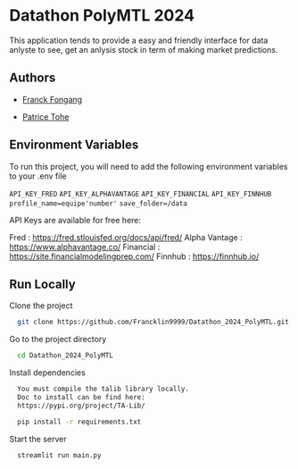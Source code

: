 
# Datathon PolyMTL 2024 

This application tends to provide a easy and friendly interface for data anlyste to see, get an anlysis stock in term of making market predictions.


## Authors

- [Franck Fongang](https://github.com/Francklin9999)

- [Patrice Tohe](https://github.com/patricetohe)


## Environment Variables

To run this project, you will need to add the following environment variables to your .env file

`API_KEY_FRED`
`API_KEY_ALPHAVANTAGE`
`API_KEY_FINANCIAL`
`API_KEY_FINNHUB`
`profile_name=equipe'number'`
`save_folder=/data`

API Keys are available for free here:

Fred :  https://fred.stlouisfed.org/docs/api/fred/
Alpha Vantage : https://www.alphavantage.co/
Financial : https://site.financialmodelingprep.com/
Finnhub : https://finnhub.io/
## Run Locally

Clone the project

```bash
  git clone https://github.com/Francklin9999/Datathon_2024_PolyMTL.git
```

Go to the project directory

```bash
  cd Datathon_2024_PolyMTL
```

Install dependencies

```bash
  You must compile the talib library locally.
  Doc to install can be find here:
  https://pypi.org/project/TA-Lib/
```

```bash
  pip install -r requirements.txt
```

Start the server

```bash
  streamlit run main.py
```

